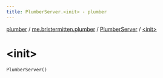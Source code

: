 ```yaml
---
title: PlumberServer.<init> - plumber
---
```


[plumber](../../index.html) / [me.bristermitten.plumber](../index.html) / [PlumberServer](index.html) / [&lt;init&gt;](./-init-.html)

# &lt;init&gt;

`PlumberServer()`